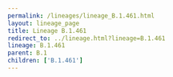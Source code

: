 ```yaml
---
permalink: /lineages/lineage_B.1.461.html
layout: lineage_page
title: Lineage B.1.461
redirect_to: ../lineage.html?lineage=B.1.461
lineage: B.1.461
parent: B.1
children: ['B.1.461']
---
```

